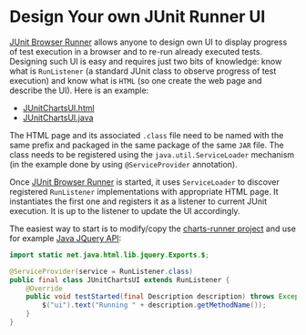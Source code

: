 Design Your own JUnit Runner UI
===============================

[JUnit Browser Runner](README.md) allows anyone to design own UI to display progress of
test execution in a browser and to re-run already executed tests. Designing such UI is
easy and requires just two bits of knowledge: know what is `RunListener` (a standard
JUnit class to observe progress of test execution) and know what is `HTML` (so one
create the web page and describe the UI). Here is an example:

* [JUnitChartsUI.html](charts-runner/src/main/resources/com/dukescript/junit/chartsui/JUnitChartsUI.html)
* [JUnitChartsUI.java](https://github.com/dukescript/junit-browser-runner/blob/master/charts-runner/src/main/java/com/dukescript/junit/chartsui/JUnitChartsUI.java)

The HTML page and its associated `.class` file need to be named with the same prefix and
packaged in the same package of the same `JAR` file. The class needs to be registered using 
the `java.util.ServiceLoader` mechanism (in the example done by using `@ServiceProvider` annotation).

Once [JUnit Browser Runner](README.md) is started, it uses `ServiceLoader` to discover registered
`RunListener` implementations with appropriate HTML page. It instantiates the first one and registers
it as a listener to current JUnit execution. It is up to the listener to update the UI accordingly.

The easiest way to start is to modify/copy the [charts-runner project](charts-runner) and use for example [Java JQuery API](https://dukescript.com/javadoc/libs/net/java/html/lib/jquery/Exports.html):

```java
import static net.java.html.lib.jquery.Exports.$;

@ServiceProvider(service = RunListener.class)
public final class JUnitChartsUI extends RunListener {
    @Override
    public void testStarted(final Description description) throws Exception {
        $("ui").text("Running " + description.getMethodName());
    }
}
```
